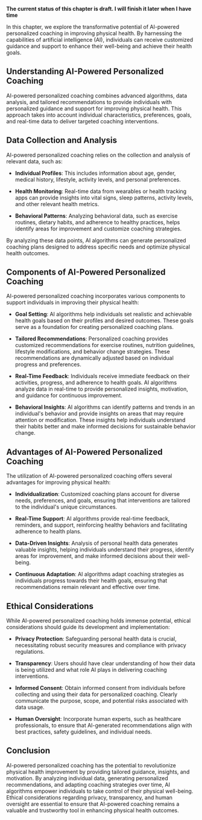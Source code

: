 **The current status of this chapter is draft. I will finish it later when I have time**

In this chapter, we explore the transformative potential of AI-powered personalized coaching in improving physical health. By harnessing the capabilities of artificial intelligence (AI), individuals can receive customized guidance and support to enhance their well-being and achieve their health goals.

Understanding AI-Powered Personalized Coaching
----------------------------------------------

AI-powered personalized coaching combines advanced algorithms, data analysis, and tailored recommendations to provide individuals with personalized guidance and support for improving physical health. This approach takes into account individual characteristics, preferences, goals, and real-time data to deliver targeted coaching interventions.

Data Collection and Analysis
----------------------------

AI-powered personalized coaching relies on the collection and analysis of relevant data, such as:

* **Individual Profiles**: This includes information about age, gender, medical history, lifestyle, activity levels, and personal preferences.

* **Health Monitoring**: Real-time data from wearables or health tracking apps can provide insights into vital signs, sleep patterns, activity levels, and other relevant health metrics.

* **Behavioral Patterns**: Analyzing behavioral data, such as exercise routines, dietary habits, and adherence to healthy practices, helps identify areas for improvement and customize coaching strategies.

By analyzing these data points, AI algorithms can generate personalized coaching plans designed to address specific needs and optimize physical health outcomes.

Components of AI-Powered Personalized Coaching
----------------------------------------------

AI-powered personalized coaching incorporates various components to support individuals in improving their physical health:

* **Goal Setting**: AI algorithms help individuals set realistic and achievable health goals based on their profiles and desired outcomes. These goals serve as a foundation for creating personalized coaching plans.

* **Tailored Recommendations**: Personalized coaching provides customized recommendations for exercise routines, nutrition guidelines, lifestyle modifications, and behavior change strategies. These recommendations are dynamically adjusted based on individual progress and preferences.

* **Real-Time Feedback**: Individuals receive immediate feedback on their activities, progress, and adherence to health goals. AI algorithms analyze data in real-time to provide personalized insights, motivation, and guidance for continuous improvement.

* **Behavioral Insights**: AI algorithms can identify patterns and trends in an individual's behavior and provide insights on areas that may require attention or modification. These insights help individuals understand their habits better and make informed decisions for sustainable behavior change.

Advantages of AI-Powered Personalized Coaching
----------------------------------------------

The utilization of AI-powered personalized coaching offers several advantages for improving physical health:

* **Individualization**: Customized coaching plans account for diverse needs, preferences, and goals, ensuring that interventions are tailored to the individual's unique circumstances.

* **Real-Time Support**: AI algorithms provide real-time feedback, reminders, and support, reinforcing healthy behaviors and facilitating adherence to health plans.

* **Data-Driven Insights**: Analysis of personal health data generates valuable insights, helping individuals understand their progress, identify areas for improvement, and make informed decisions about their well-being.

* **Continuous Adaptation**: AI algorithms adapt coaching strategies as individuals progress towards their health goals, ensuring that recommendations remain relevant and effective over time.

Ethical Considerations
----------------------

While AI-powered personalized coaching holds immense potential, ethical considerations should guide its development and implementation:

* **Privacy Protection**: Safeguarding personal health data is crucial, necessitating robust security measures and compliance with privacy regulations.

* **Transparency**: Users should have clear understanding of how their data is being utilized and what role AI plays in delivering coaching interventions.

* **Informed Consent**: Obtain informed consent from individuals before collecting and using their data for personalized coaching. Clearly communicate the purpose, scope, and potential risks associated with data usage.

* **Human Oversight**: Incorporate human experts, such as healthcare professionals, to ensure that AI-generated recommendations align with best practices, safety guidelines, and individual needs.

Conclusion
----------

AI-powered personalized coaching has the potential to revolutionize physical health improvement by providing tailored guidance, insights, and motivation. By analyzing individual data, generating personalized recommendations, and adapting coaching strategies over time, AI algorithms empower individuals to take control of their physical well-being. Ethical considerations regarding privacy, transparency, and human oversight are essential to ensure that AI-powered coaching remains a valuable and trustworthy tool in enhancing physical health outcomes.
